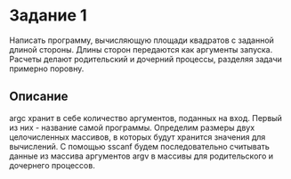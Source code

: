 # Задание 1
Написать программу, вычисляющую площади квадратов
с заданной длиной стороны. Длины сторон передаются как аргументы
запуска. Расчеты делают родительский и дочерний процессы, разделяя
задачи примерно поровну.
## Описание
argc хранит в себе количество аргументов, поданных на вход. Первый из них - название самой программы.
Определим размеры двух целочисленных массивов, в которых будут хранится значения для вычислений.
С помощью sscanf будем последовательно считывать данные из массива аргументов argv в массивы 
для родительского и дочернего процессов.
